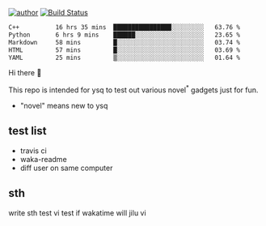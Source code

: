 [![author](https://img.shields.io/badge/author-ysq-green)](https://github.com/Yang-Shiqin)
[![Build Status](https://app.travis-ci.com/Yang-Shiqin/testall.svg?branch=main)](https://app.travis-ci.com/Yang-Shiqin/testall)

<!--START_SECTION:waka-->

```txt
C++          16 hrs 35 mins  ████████████████░░░░░░░░░   63.76 %
Python       6 hrs 9 mins    ██████░░░░░░░░░░░░░░░░░░░   23.65 %
Markdown     58 mins         █░░░░░░░░░░░░░░░░░░░░░░░░   03.74 %
HTML         57 mins         █░░░░░░░░░░░░░░░░░░░░░░░░   03.69 %
YAML         25 mins         ▒░░░░░░░░░░░░░░░░░░░░░░░░   01.64 %
```

<!--END_SECTION:waka-->

Hi there 👋

This repo is intended for ysq to test out various novel<sup>*</sup> gadgets just for fun.

- "novel" means new to ysq

## test list
- travis ci
- waka-readme
- diff user on same computer

## sth
write sth
test vi
test if wakatime will jilu vi

